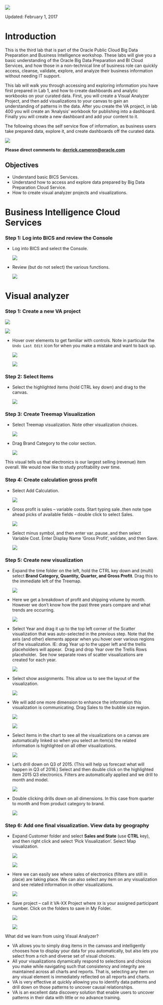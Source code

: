 ![](images/L300/BDPCS-BICS_L300_Title.png)

Updated: February 1, 2017

# Introduction

This is the third lab that is part of the Oracle Public Cloud Big Data Preparation and Business Intelligence workshop. These labs will give you a basic understanding of the Oracle Big Data Preparation and BI Cloud Services, and how those in a non-technical line of business role can quickly access, cleanse, validate, explore, and analyze their business information without needing IT support.

This lab will walk you through accessing and exploring information you have first prepared in Lab 1, and how to create dashboards and analytic workbooks on your curated data. First, you will create a Visual Analyzer Project, and then add visualizations to your canvas to gain an understanding of patterns in the data.  After you create the VA project, in lab 400 you will create an ‘Analysis’ workbook for publishing into a dashboard.  Finally you will create a new dashboard and add your content to it.

The following shows the self service flow of information, as business users take prepared data, explore it, and create dashboards off the curated data.

![](images/L300/p1.png)

**Please direct comments to: derrick.cameron@oracle.com**

## Objectives
- Understand basic BICS Services.
- Understand how to access and explore data prepared by Big Data Preparation Cloud Service.
- How to create visual analyzer projects and visualizations.

# Business Intelligence Cloud Services

### **Step 1:** Log into BICS and review the Console
- Log into BICS and select the Console.

    ![](images/L300/p2.png)

- Review (but do not select) the various functions.

    ![](images/L300/p3.png)

# Visual analyzer
### **Step 1:** Create a new VA project

![](images/L300/p4.png)

![](images/L300/p5.png)

- Hover over elements to get familiar with controls.  Note in particular the `Undo Last Edit` icon for when you make a mistake and want to back up.

    ![](images/L300/p6.png)

    ![](images/L300/p7.png)

### **Step 2:** Select Items
- Select the highlighted items (hold CTRL key down) and drag to the canvas.

    ![](images/L300/p8.png)

### **Step 3:** Create Treemap Visualization
- Select Treemap visualization.  Note other visualization choices.

    ![](images/L300/p9.png)

- Drag Brand Category to the color section.

    ![](images/L300/p10.png)

This visual tells us that electronics is our largest selling (revenue) item overall.  We would now like to study profitability over time.

### **Step 4:** Create calculation gross profit
- Select Add Calculation.

    ![](images/L300/p11.png)

- Gross profit is sales – variable costs.  Start typing sale..then note type ahead picks of available fields – double click to select Sales.

    ![](images/L300/p12.png)

- Select minus symbol, and then enter var..pause..and then select Variable Cost.  Enter Display Name ‘Gross Profit’, validate, and then Save.

    ![](images/L300/p13.png)

### **Step 5:** Create new visualization
- Expand the time folder on the left, hold the CTRL key down and (multi) select **Brand Category, Quantity, Quarter, and Gross Profit**.  Drag this to the immediate left of the Treemap.

    ![](images/L300/p14.png)

- Here we get a breakdown of profit and shipping volume by month.  However we don’t know how the past three years compare and what trends are occurring.

    ![](images/L300/p15.png)

- Select Year and drag it up to the top left corner of the Scatter visualization that was auto-selected in the previous step. Note that the axis (and other) elements appear when you hover over various regions of the visualization. IE: drag Year up to the upper left and the trellis placeholders will appear.  Drag and drop Year over the Trellis Rows placeholder.  See how separate rows of scatter visualizations are created for each year.

    ![](images/L300/p16.png)

- Select show assignments.  This allow us to see the layout of the visualization.

    ![](images/L300/p17.png)

- We will add one more dimension to enhance the information this visualization is communicating.  Drag Sales to the bubble size region.

    ![](images/L300/p18.png)

    ![](images/L300/p19.png)

- Select items in the chart to see all the visualizations on a canvas are automatically linked so when you select an item(s) the related information is highlighted on all other visualizations.

    ![](images/L300/p20.png)

- Let’s drill down on Q3 of 2015.  (This will help us forecast what will happen in Q3 of 2016.)  Select and then double click on the highlighted item 2015 Q3 electronics. Filters are automatically applied and we drill to month and model.

    ![](images/L300/p21.png)

- Double clicking drills down on all dimensions.  In this case from quarter to month and from product category to brand.

    ![](images/L300/p22.png)

### **Step 6:** Add one final visualization.  View data by geography
- Expand Customer folder and select **Sales and State** (use **CTRL** key), and then right click and select ‘Pick Visualization’.  Select Map visualization.

    ![](images/L300/p23.png)

    ![](images/L300/p24.png)

- Here we can easily see where sales of electronics (filters are still in place) are taking place.  We can also select any item on any visualization and see related information in other visualizations.

    ![](images/L300/p25.png)

- Save project – call it VA-XX Project where `XX` is your assigned participant number.  Click on the folders to save in My Folder.

    ![](images/L300/p26.png)

    ![](images/L300/p27.png)

What did we learn from using Visual Analyzer?
- VA allows you to simply drag items in the canvass and intelligently chooses how to display your data for you automatically, but also lets you select from a rich and diverse set of visual choices.
- All your visualizations dynamically respond to selections and choices you make while navigating such that consistency and integrity are maintained across all charts and reports.  That is, selecting any item on any visual element is immediately reflected on all reports and charts.
- VA is very effective at quickly allowing you to identify data patterns and drill down on those patterns to uncover causal relationships.
- VA is an excellent data discovery solution that enable users to uncover patterns in their data with little or no advance training.
